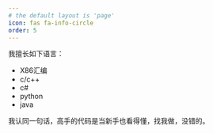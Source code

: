 ```yaml
---
# the default layout is 'page'
icon: fas fa-info-circle
order: 5
---
```


我擅长如下语言：  
   - X86汇编
   - c/c++
   - c#
   - python
   - java

我认同一句话，高手的代码是当新手也看得懂，找我做，没错的。